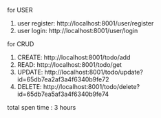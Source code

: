 for USER
1. user register: http://localhost:8001/user/register
2. user login: http://localhost:8001/user/login


for CRUD
1. CREATE: http://localhost:8001/todo/add
2. READ: http://localhost:8001/todo/get
3. UPDATE: http://localhost:8001/todo/update?id=65db7ea2af3a4f6340b9fe72
4. DELETE: http://localhost:8001/todo/delete?id=65db7ea5af3a4f6340b9fe74



total spen time : 3 hours
